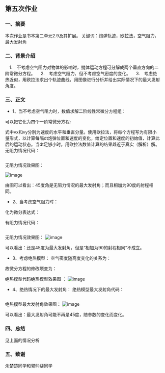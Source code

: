 ## 第五次作业

### 一、摘要
本次作业是书本第二单元2.9及其扩展。 
关键词：炮弹轨迹，欧拉法，空气阻力，最大发射角

### 二、背景介绍
　1.　不考虑空气阻力对物体的影响时，抛体运动方程可分解成两个垂直方向的二阶常微分方程。 
　2.　考虑空气阻力，但不考虑空气密度的变化。 
　3.　考虑绝热近似，用欧拉法求出个轨迹曲线，用图像进行分析并给出实际情况下的最大发射角度。

### 三、正文
* 1、当不考虑空气阻力时，数值求解二阶线性常微分方程组： 


可以把它化为四个一阶常微分方程: 

式中vx和vy分别为速度的水平和垂直分量。使用欧拉法，将每个方程写为有限小量形式，以计算每隔dt炮弹位置和速度的变化，给定位置和速度的初始值，计算此后的运动状态。当dt足够小时，用欧拉法数值计算的结果趋近于真实（解析）解。 
无阻力情况代码：
```python

```

无阻力情况效果图：

![image](https://github.com/lilyechoC/compuational_physics_2015301510036/blob/master/03_1.gif)
 
由图可以看出：45度角是无阻力情况的最大发射角；而且相加为90度的射程相同。

* 2、当考虑空气阻力时： 

化为微分表达式： 

有阻力情况代码：
```python

```
无阻力情况效果图：
![image](https://github.com/lilyechoC/compuational_physics_2015301510036/blob/master/03_1.gif)

可以看出：还是45度为最大发射角，但是“相加为90的射程相同”不成立。
* 3、考虑绝热模型： 
空气密度随高度变化的关系为：


故微分方程的修改项变为：

绝热模型代码绝热模型效果图 ：
![image](https://github.com/lilyechoC/compuational_physics_2015301510036/blob/master/03_1.gif)

* 4、绝热情况下的最大发射角： 
绝热模型最大发射角代码：
```python

```
绝热模型最大发射角效果图：
![image](https://github.com/lilyechoC/compuational_physics_2015301510036/blob/master/03_1.gif)

可以看出：最大发射角可能不再是45度，随参数的变化而变化。

### 四、总结

见上面的情况分析

### 五、致谢

朱楚楚同学和郭帅斐同学
